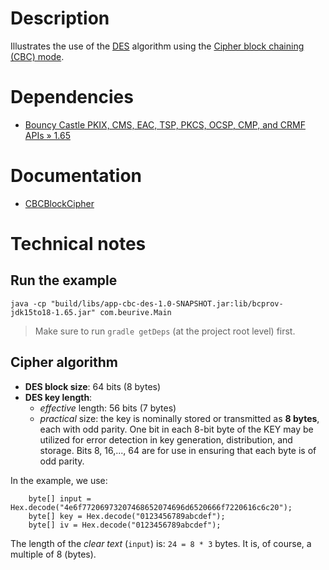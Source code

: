 # Description

Illustrates the use of the [DES](https://en.wikipedia.org/wiki/Data_Encryption_Standard) algorithm using
the [Cipher block chaining (CBC) mode](https://en.wikipedia.org/wiki/Block_cipher_mode_of_operation#Cipher_block_chaining_(CBC)).

# Dependencies

* [Bouncy Castle PKIX, CMS, EAC, TSP, PKCS, OCSP, CMP, and CRMF APIs » 1.65](https://mvnrepository.com/artifact/org.bouncycastle/bcpkix-jdk15to18/1.65)

# Documentation

* [CBCBlockCipher](https://people.eecs.berkeley.edu/~jonah/bc/org/bouncycastle/crypto/modes/CBCBlockCipher.html)

# Technical notes

## Run the example

    java -cp "build/libs/app-cbc-des-1.0-SNAPSHOT.jar:lib/bcprov-jdk15to18-1.65.jar" com.beurive.Main

> Make sure to run `gradle getDeps` (at the project root level) first.

## Cipher algorithm

* **DES block size**: 64 bits (8 bytes)
* **DES key length**:
  * _effective_ length: 56 bits (7 bytes)
  * _practical_ size: the key is nominally stored or transmitted as **8 bytes**, each with odd parity.
    One bit in each 8-bit byte of the KEY may be utilized for error detection in key generation,
    distribution, and storage. Bits 8, 16,..., 64 are for use in ensuring that each byte is of odd
    parity.

In the example, we use:

        byte[] input = Hex.decode("4e6f77206973207468652074696d6520666f7220616c6c20");
        byte[] key = Hex.decode("0123456789abcdef");
        byte[] iv = Hex.decode("0123456789abcdef");
        
The length of the _clear text_ (`input`) is: `24 = 8 * 3` bytes.
It is, of course, a multiple of 8 (bytes).
